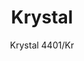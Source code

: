 ---
designer: Pedrali R&D
description: "Krystal%20is%20characterized%20by%20an%20evocative%20play%20of%20transparencies%20and%20reflections.%20Table%20with%20central%20sand-blasted%20cast-iron%20base%20%D8400%20mm%2C%20stainless%20steel%20cover%20base%20and%20methacrylate%20conical%20column.%20Available%20combined%20with%20tops%20of%20different%20sizes%20and%20finishes."
image_primary: img/Krystal_4401-KR_01_zoom.jpg
image_secondary: img/Krystal_4401-KR_02_zoom.jpg
manufacturer: Pedrali
href: https://www.pedrali.it/en/products/catalog/Table-KRYSTAL-4401_KR/
subtitle: Krystal 4401/Kr
title: Krystal
image_thumb: img/Krystal_4401-KR_cover.jpg
tags: 
  - pedrali
  - central-base-tables
category: central-base-tables
slug: /manufacturers/pedrali/central-base-tables/pedrali-r-d-krystal
---
